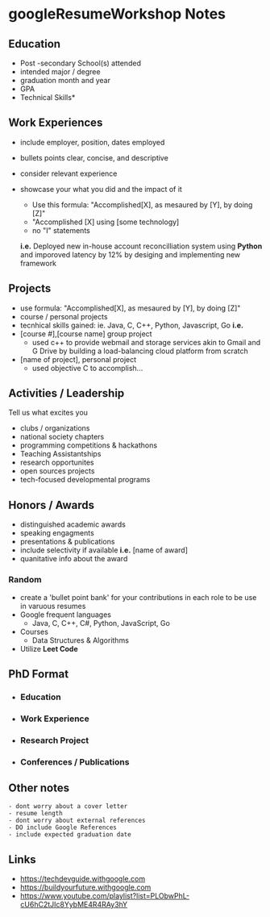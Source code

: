 # googleResumeWorkshop Notes

## Education
  - Post -secondary School(s) attended
  - intended major / degree
  - graduation month and year
  - GPA
  - Technical Skills*

## Work Experiences
  - include employer, position, dates employed
  - bullets points clear, concise, and descriptive
  - consider relevant experience
  - showcase your what you did and the impact of it
    - Use this formula: "Accomplished[X], as mesaured by [Y], by doing [Z]"
    -  "Accomplished [X] using [some technology]
    - no "I" statements
    
    **i.e.** Deployed new in-house account reconcilliation system using **Python** and imporoved latency by 12% by desiging and implementing new framework
    
## Projects
  - use formula: "Accomplished[X], as mesaured by [Y], by doing [Z]"
  - course / personal projects
  - tecnhical skills gained: ie. Java, C, C++, Python, Javascript, Go
  **i.e.**
  - [course #],[course name] group project
    - used c++ to provide webmail and storage services akin to Gmail and G Drive by building a load-balancing cloud platform from scratch
  - [name of project], personal project 
    - used objective C to accomplish...
    
## Activities / Leadership
Tell us what excites you
  - clubs / organizations
  - national society chapters
  - programming competitions & hackathons
  - Teaching Assistantships
  - research opportunites
  - open sources projects
  - tech-focused developmental programs
  
## Honors / Awards
  - distinguished academic awards
  - speaking engagments
  - presentations & publications
  - include selectivity if available
**i.e.**
  [name of award]
  - quanitative info about the award

    
### Random
  - create a 'bullet point bank' for your contributions in each role to be use in varuous resumes
  - Google frequent languages
    - Java, C, C++, C#, Python, JavaScript, Go
  - Courses
    - Data Structures & Algorithms
  - Utilize **Leet Code**
  
## PhD Format ##

  - ### Education ###
  - ### Work Experience ###
  - ### Research Project ###
  - ### Conferences / Publications ###

  ## Other notes ##
    - dont worry about a cover letter
    - resume length
    - dont worry about external references
    - DO include Google References
    - include expected graduation date
    
## Links ##
  - https://techdevguide.withgoogle.com
  - https://buildyourfuture.withgoogle.com
  - https://www.youtube.com/playlist?list=PLObwPhL-cU6hC2tJIc8YybME4R4RAy3hY
  

